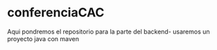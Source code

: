 # conferenciaCAC
Aqui pondremos el repositorio para la parte del backend- usaremos  un proyecto java con maven
